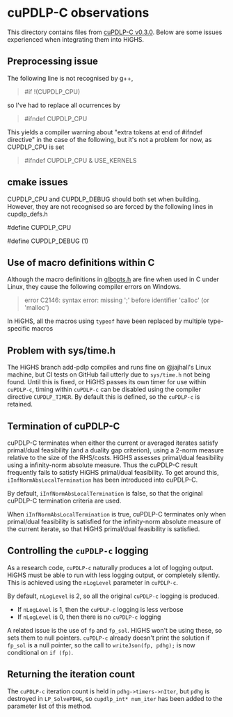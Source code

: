 # cuPDLP-C observations

This directory contains files from [cuPDLP-C v0.3.0](https://github.com/COPT-Public/cuPDLP-C/tree/v0.3.0). Below are some issues experienced when integrating them into HiGHS.

## Preprocessing issue

The following line is not recognised by g++, 

> #if !(CUPDLP_CPU)

so I've had to replace all ocurrences by

> #ifndef CUPDLP_CPU

This yields a compiler warning about "extra tokens at end of #ifndef
directive" in the case of the following, but it's not a problem for
now, as CUPDLP_CPU is set

> #ifndef CUPDLP_CPU & USE_KERNELS

## cmake issues

CUPDLP_CPU and CUPDLP_DEBUG should both set when building. However, they are not recognised so are forced by the following lines in cupdlp_defs.h

#define CUPDLP_CPU

#define CUPDLP_DEBUG (1)

## Use of macro definitions within C

Although the macro definitions in [glbopts.h](https://github.com/ERGO-Code/HiGHS/blob/add-pdlp/src/pdlp/cupdlp/glbopts.h) are fine when used in C under Linux, they cause the following compiler errors on Windows.

> error C2146: syntax error: missing ';' before identifier 'calloc' (or 'malloc')

In HiGHS, all the macros using `typeof` have been replaced by multiple type-specific macros

## Problem with sys/time.h

The HiGHS branch add-pdlp compiles and runs fine on @jajhall's Linux machine, but CI tests on GitHub fail utterly due to `sys/time.h` not being found. Until this is fixed, or HiGHS passes its own timer for use within `cuPDLP-c`, timing within `cuPDLP-c` can be disabled using the compiler directive `CUPDLP_TIMER`. By default this is defined, so the `cuPDLP-c` is retained.

## Termination of cuPDLP-C

cuPDLP-C terminates when either the current or averaged iterates satisfy primal/dual feasibility (and a duality gap criterion), using a 2-norm measure relative to the size of the RHS/costs. HiGHS assesses primal/dual feasibility using a infinity-norm absolute measure. Thus the cuPDLP-C result frequently fails to satisfy HiGHS primal/dual feasibility. To get around this, `iInfNormAbsLocalTermination` has been introduced into cuPDLP-C. 

By default, `iInfNormAbsLocalTermination` is false, so that the original cuPDLP-C termination criteria are used.

When `iInfNormAbsLocalTermination` is true, cuPDLP-C terminates only when primal/dual feasibility is satisfied for the infinity-norm absolute measure of the current iterate, so that HiGHS primal/dual feasibility is satisfied. 

## Controlling the `cuPDLP-c` logging

As a research code, `cuPDLP-c` naturally produces a lot of logging output. HiGHS must be able to run with less logging output, or completely silently. This is achieved using the `nLogLevel` parameter in `cuPDLP-c`. 

By default, `nLogLevel` is 2, so all the original `cuPDLP-c` logging is produced.

* If `nLogLevel` is 1, then the `cuPDLP-c` logging is less verbose 
* If `nLogLevel` is 0, then there is no `cuPDLP-c` logging

A related issue is the use of `fp` and `fp_sol`. HiGHS won't be using these, so sets them to null pointers. `cuPDLP-c` already doesn't print the solution if `fp_sol` is a null pointer, so the call to `writeJson(fp, pdhg);` is now conditional on `if (fp)`. 

## Returning the iteration count

The `cuPDLP-c` iteration count is held in `pdhg->timers->nIter`, but `pdhg` is destroyed in `LP_SolvePDHG`, so `cupdlp_int* num_iter` has been added to the parameter list of this method.




